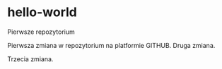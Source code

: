 # hello-world
Pierwsze repozytorium

Pierwsza zmiana w repozytorium na platformie GITHUB.
Druga zmiana.

Trzecia zmiana.
